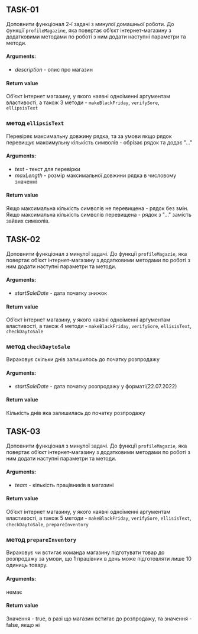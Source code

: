 ## TASK-01

Доповнити функціонал 2-ї задачі з минулої домашньої роботи. До функції `profileMagazine`, яка повертає обʼєкт інтернет-магазину з додатковими методами по роботі з ним додати наступні параметри та методи.

#### Arguments:

- _description_ - опис про магазин

#### Return value

Обʼєкт інтернет магазину, у якого наявні одноіменні аргументам властивості, а також 3 методи - `makeBlackFriday`, `verifySore`, `ellipsisText`

### метод `ellipsisText`

Перевіряє максимальну довжину рядка, та за умови якщо рядок перевищує максимульну кількість символів - обрізає рядок та додає "..."

#### Arguments:

- _text_ - текст для перевірки
- _maxLength_ - розмір максимальної довжини рядка в числовому значенні

#### Return value

Якщо максимальна кількість символів не перевищена - рядок без змін.
Якщо максимальна кількість символів перевищена - рядок з "..." замість зайвих символів.

## TASK-02

Доповнити функціонал з минулої задачі. До функції `profileMagazie`, яка повертає обʼєкт інтернет-магазину з додатковими методами по роботі з ним додати наступні параметри та методи.

#### Arguments:

- _startSaleDate_ - дата початку знижок

#### Return value

Обʼєкт інтернет магазину, у якого наявні одноіменні аргументам властивості, а також 4 методи - `makeBlackFriday`, `verifySore`, `ellisisText`, `checkDaytoSale`

### метод `checkDaytoSale`

Вираховує скільки днів залишилось до початку розпродажу

#### Arguments:

- _startSaleDate_ - дата початку розпродажу у форматі(22.07.2022)

#### Return value

Кількість днів яка залишилась до початку розпродажу

## TASK-03

Доповнити функціонал з минулої задачі. До функції `profileMagazie`, яка повертає обʼєкт інтернет-магазину з додатковими методами по роботі з ним додати наступні параметри та методи.

#### Arguments:

- _team_ - кількість працівників в магазині

#### Return value

Обʼєкт інтернет магазину, у якого наявні одноїменні аргументам властивості, а також 5 методи - `makeBlackFriday`, `verifySore`, `ellisisText`, `checkDaytoSale`, `prepareInventory`

### метод `prepareInventory`

Вираховує чи встигає команда магазину підготувати товар до розпродажу за умови, що 1 працівник в день може підготовляти лише 10 одиниць товару.

#### Arguments:

немає

#### Return value

Значення - true, в разі що магазин встигає до розпродажу, та значення - false, якщо ні
